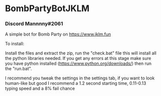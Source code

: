 # BombPartyBotJKLM
<h3>Discord Mannnny#2061</h3>

  
A simple bot for Bomb Party on https://www.jklm.fun

To install:
  
Install the files and extract the zip, run the "check.bat" file this will install all the python libraries needed. If you get any errors at this stage make sure you have python installed (https://www.python.org/downloads/) then run the "run.bat".
  
I recommend you tweak the settings in the settings tab, if you want to look human-like but good I recommend a 1.2 second starting time, 0.11-0.13 typing speed and a 8% fail chance

